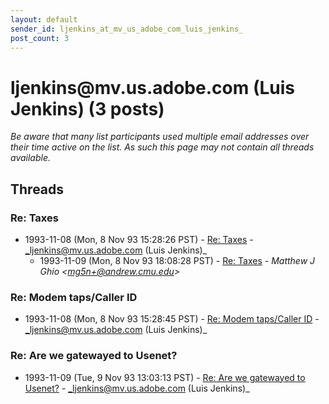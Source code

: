 ```yaml
---
layout: default
sender_id: ljenkins_at_mv_us_adobe_com_luis_jenkins_
post_count: 3
---
```


# ljenkins<span>@</span>mv.us.adobe.com (Luis Jenkins) (3 posts)

_Be aware that many list participants used multiple email addresses over their time active on the list. As such this page may not contain all threads available._

## Threads

### Re: Taxes
+ 1993-11-08 (Mon, 8 Nov 93 15:28:26 PST) - [Re: Taxes](/archive/1993/11/79b21ba4ee5f792858a16ec9bd0febea79b4db3ca491b8705d26b7a9c2321397) - _ljenkins@mv.us.adobe.com (Luis Jenkins)_
  + 1993-11-09 (Mon, 8 Nov 93 18:08:28 PST) - [Re: Taxes](/archive/1993/11/ceba8321687059aff76cac7bd33f2469e4208545378404af19f6b86f86ccd236) - _Matthew J Ghio \<mg5n+@andrew.cmu.edu\>_

### Re:  Modem taps/Caller ID
+ 1993-11-08 (Mon, 8 Nov 93 15:28:45 PST) - [Re:  Modem taps/Caller ID](/archive/1993/11/f1f9e89124b93075525682c540d834cf0af561511f96818ef6692ec05bc0cdea) - _ljenkins@mv.us.adobe.com (Luis Jenkins)_

### Re:  Are we gatewayed to Usenet?
+ 1993-11-09 (Tue, 9 Nov 93 13:03:13 PST) - [Re:  Are we gatewayed to Usenet?](/archive/1993/11/61193a4aef8c3fc87e50986970aa3bc1a2a1fc21f0241092ccde70ecc91938a4) - _ljenkins@mv.us.adobe.com (Luis Jenkins)_

